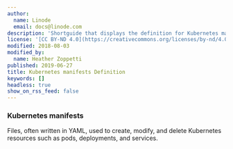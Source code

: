 ```yaml
---
author:
  name: Linode
  email: docs@linode.com
description: 'Shortguide that displays the definition for Kubernetes manifests.'
license: '[CC BY-ND 4.0](https://creativecommons.org/licenses/by-nd/4.0)'
modified: 2018-08-03
modified_by:
  name: Heather Zoppetti
published: 2019-06-27
title: Kubernetes manifests Definition
keywords: []
headless: true
show_on_rss_feed: false
---
```


### Kubernetes manifests

Files, often written in YAML, used to create, modify, and delete Kubernetes resources such as pods, deployments, and services.